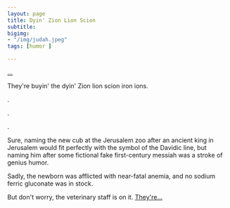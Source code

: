 ```yaml
---
layout: page
title: Dyin' Zion Lion Scion
subtitle: 
bigimg: 
- "/img/judah.jpeg"
tags: [humor ]

---
```


[...](/humor/zoo2)

 They're  buyin' the dyin' Zion lion scion iron ions.

.

.

.

Sure, naming the new cub at the Jerusalem zoo after an ancient king in Jerusalem would fit perfectly with the symbol of the Davidic line, but  naming him after some fictional fake first-century messiah was a stroke of genius humor.

Sadly, the newborn was afflicted with near-fatal anemia, and no sodium ferric gluconate was in stock.

But don't worry, the veterinary staff is on it.  [They're...](/humor/zoo4)

